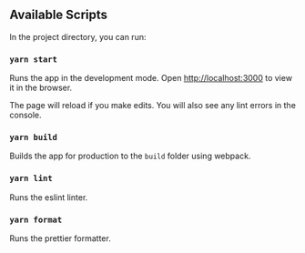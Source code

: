## Available Scripts
In the project directory, you can run:

### `yarn start`

Runs the app in the development mode.
Open [http://localhost:3000](http://localhost:3000) to view it in the browser.

The page will reload if you make edits.
You will also see any lint errors in the console.


### `yarn build`

Builds the app for production to the `build` folder using webpack.

### `yarn lint`

Runs the eslint linter.

### `yarn format`

Runs the prettier formatter.
